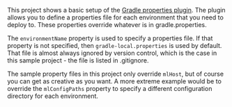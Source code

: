 This project shows a basic setup of the [Gradle properties plugin](https://github.com/stevesaliman/gradle-properties-plugin).
The plugin allows you to define a properties file for each environment that you need to deploy to. These properties 
override whatever is in gradle.properties. 

The `environmentName` property is used to specify a properties file. If that property is not specified, then 
`gradle-local.properties` is used by default. That file is almost always ignored by version control, which is the case
in this sample project - the file is listed in .gitignore. 

The sample property files in this project only override `mlHost`, but of course you can get as creative as you want. A
more extreme example would be to override the `mlConfigPaths` property to specify a different configuration directory for
each environment.

